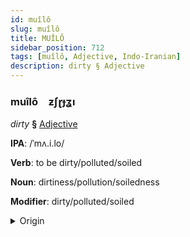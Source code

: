 ```yaml
---
id: muîlô
slug: muîlô
title: MUÎLÔ
sidebar_position: 712
tags: [muîlô, Adjective, Indo-Iranian]
description: dirty § Adjective
---
```


### muîlô&emsp;<span kind="abugida">ƶʃɽɟʓı</span>

*dirty* **§** [Adjective](../../tags/Adjective)

**IPA**: /ˈmʌ.i.lo/

**Verb**: to be dirty/polluted/soiled

**Noun**: dirtiness/pollution/soiledness

**Modifier**: dirty/polluted/soiled

<details>
    <summary>Origin</summary>
    Nepali मैलो mailo [mʌi̯lo]<br/>
    <em>Indo-Iranian Language Family</em>
</details>